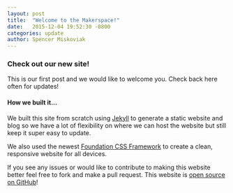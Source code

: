 ```yaml
---
layout: post
title:  "Welcome to the Makerspace!"
date:   2015-12-04 19:52:30 -0800
categories: update
author: Spencer Miskoviak
---
```


### Check out our new site!

This is our first post and we would like to welcome you. Check
back here often for updates!

#### How we built it...

We built this site from scratch using [Jekyll](http://jekyllrb.com/)
to generate a static website and blog so we have a lot of flexibility
on where we can host the website but still keep it super easy to update.

We also used the newest [Foundation CSS Framework](http://foundation.zurb.com/)
to create a clean, responsive website for all devices.

If you see any issues or would like to contribute to making this website
better feel free to fork and make a pull request. This website is
[open source on GitHub](https://github.com/makerspacemtu/makerspacemtu.github.io)!
